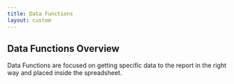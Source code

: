 ```yaml
---
title: Data Functions
layout: custom
---
```

## **Data Functions Overview**

Data Functions are focused on getting specific data to the report in the right way and placed inside the spreadsheet.